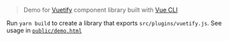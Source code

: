 > Demo for [Vuetify](https://vuetifyjs.com/) component library built with [Vue CLI](https://cli.vuejs.org/)

 Run `yarn build` to create a library that exports `src/plugins/vuetify.js`. See usage in [`public/demo.html`](./public/demo.html)
